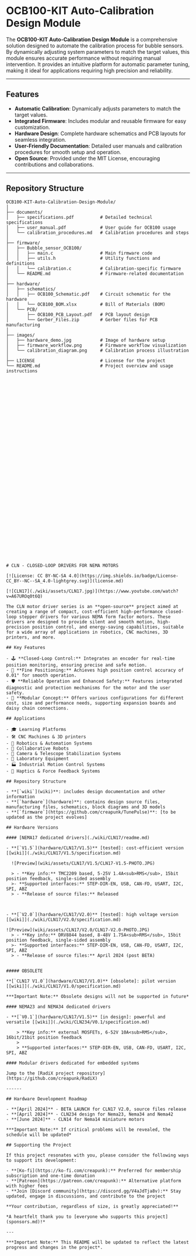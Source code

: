 # OCB100-KIT Auto-Calibration Design Module

The **OCB100-KIT Auto-Calibration Design Module** is a comprehensive solution designed to automate the calibration process for bubble sensors. By dynamically adjusting system parameters to match the target values, this module ensures accurate performance without requiring manual intervention. It provides an intuitive platform for automatic parameter tuning, making it ideal for applications requiring high precision and reliability.

---

## **Features**
- **Automatic Calibration**: Dynamically adjusts parameters to match the target values.
- **Integrated Firmware**: Includes modular and reusable firmware for easy customization.
- **Hardware Design**: Complete hardware schematics and PCB layouts for seamless integration.
- **User-Friendly Documentation**: Detailed user manuals and calibration procedures for smooth setup and operation.
- **Open Source**: Provided under the MIT License, encouraging contributions and collaborations.

---

## **Repository Structure**
```plaintext
OCB100-KIT-Auto-Calibration-Design-Module/
│
├── documents/
│   ├── specifications.pdf          # Detailed technical specifications
│   ├── user_manual.pdf             # User guide for OCB100 usage
│   └── calibration_procedures.md   # Calibration procedures and steps
│
├── firmware/
│   ├── Bubble_sensor_OCB100/
│   │   ├── main.c                  # Main firmware code
│   │   ├── utils.h                 # Utility functions and definitions
│   │   └── calibration.c           # Calibration-specific firmware
│   └── README.md                   # Firmware-related documentation
│
├── hardware/
│   ├── schematics/
│   │   ├── OCB100_Schematic.pdf    # Circuit schematic for the hardware
│   │   └── OCB100_BOM.xlsx         # Bill of Materials (BOM)
│   └── PCB/
│       ├── OCB100_PCB_Layout.pdf   # PCB layout design
│       └── Gerber_Files.zip        # Gerber files for PCB manufacturing
│
├── images/
│   ├── hardware_demo.jpg           # Image of hardware setup
│   ├── firmware_workflow.png       # Firmware workflow visualization
│   └── calibration_diagram.png     # Calibration process illustration
│
├── LICENSE                         # License for the project
└── README.md                       # Project overview and usage instructions





































# CLN - CLOSED-LOOP DRIVERS FOR NEMA MOTORS

[![License: CC BY-NC-SA 4.0](https://img.shields.io/badge/License-CC_BY--NC--SA_4.0-lightgrey.svg)](license.md)

[![CLN17](./wiki/assets/CLN17.jpg)](https://www.youtube.com/watch?v=A67UROq0t6Q)

The CLN motor driver series is an **open-source** project aimed at creating a range of compact, cost-efficient high-performance closed-loop stepper drivers for various NEMA form factor motors. These drivers are designed to provide silent and smooth motion, high-precision position control, and energy-saving capabilities, suitable for a wide array of applications in robotics, CNC machines, 3D printers, and more.

## Key Features

- 🕹️ **Closed-Loop Control:** Integrates an encoder for real-time position monitoring, ensuring precise and safe motion.
- 📏 **Fine Positioning:** Achieves high position control accuracy of 0.01° for smooth operation.
- 🛡️ **Reliable Operation and Enhanced Safety:** Features integrated diagnostic and protection mechanisms for the motor and the user safety.
- 🧩 **Modular Concept:** Offers various configurations for different cost, size and performance needs, supporting expansion boards and daisy chain connections.

## Applications

- 🎓 Learning Platforms
- 🛠️ CNC Machines & 3D printers
- 🤖 Robotics & Automation Systems
- 🤝 Collaborative Robots
- 🔭 Camera & Telescope Stabilization Systems
- 🔬 Laboratory Equipment
- 🏭 Industrial Motion Control Systems
- 📳 Haptics & Force Feedback Systems

## Repository Structure

- **[`wiki`](wiki)**: includes design documentation and other information
- **[`hardware`](hardware)**: contains design source files, manufacturing files, schematics, block diagrams and 3D models
- **[`firmware`](https://github.com/creapunk/TunePulse)**: [to be updated as the project evolves]

## Hardware Versions

#### [NEMA17 dedicated drivers](./wiki/CLN17/readme.md)

- **[`V1.5`](hardware/CLN17/V1.5)** [tested]: cost-efficient version [[wiki]](./wiki/CLN17/V1.5/specification.md)

  ![Preview](wiki/assets/CLN17/V1.5/CLN17-V1.5-PHOTO.JPG)

  > - **Key info:** TMC2209 based, 5-25V 1.4A<sub>RMS</sub>, 15bit position feedback, single-sided assembly
  >- **Supported interfaces:** STEP-DIR-EN, USB, CAN-FD, USART, I2C, SPI, ABZ
  > - **Release of source files:** Released

  

- **[`V2.0`](hardware/CLN17/V2.0)** [tested]: high voltage version [[wiki]](./wiki/CLN17/V2.0/specification.md)

![Preview](wiki/assets/CLN17/V2.0/CLN17-V2.0-PHOTO.JPG)
  > - **Key info:** DRV8844 based, 8-48V 1.75A<sub>RMS</sub>, 15bit position feedback, single-sided assembly
  >- **Supported interfaces:** STEP-DIR-EN, USB, CAN-FD, USART, I2C, SPI, ABZ
  > - **Release of source files:** April 2024 (post BETA)


##### OBSOLETE 

**[`CLN17 V1.0`](hardware/CLN17/V1.0)** [obsolete]: pilot version [[wiki]](./wiki/CLN17/V1.0/specification.md)

***Important Note:** Obsolete designs will not be supported in future*

#### NEMA23 and NEMA34 dedicated drivers

- **[`V0.1`](hardware/CLN17/V1.5)** [in design]: powerful and versatile [[wiki]](./wiki/CLN234/V0.1/specification.md)

	> **Key info:** external MOSFETs, 6-52V 10A<sub>RMS</sub>, 16bit/21bit position feedback
	>
	> **Supported interfaces:** STEP-DIR-EN, USB, CAN-FD, USART, I2C, SPI, ABZ

#### Modular drivers dedicated for embedded systems

Jump to the [RadiX project repository](https://github.com/creapunk/RadiX)

------

## Hardware Development Roadmap

- **[April 2024]** - BETA LAUNCH for CLN17 V2.0, source files release
- **[April 2024]** - CLN234 design for Nema23, Nema34 and Nema42
- **[June 2024]** - CLN14 for Nema14 miniature motors

***Important Note:** If critical problems will be revealed, the schedule will be updated*

## Supporting the Project

If this project resonates with you, please consider the following ways to support its development:

- **[Ko-fi](https://ko-fi.com/creapunk):** Preferred for membership subscription and one-time donation
- **[Patreon](https://patreon.com/creapunk):** Alternative platform with higher fees
- **Join [Discord community](https://discord.gg/V4aJdTja8v):** Stay updated, engage in discussions, and contribute to the project

**Your contribution, regardless of size, is greatly appreciated!** 

*A heartfelt thank you to [everyone who supports this project](sponsors.md)!*

---

***Important Note:** This README will be updated to reflect the latest progress and changes in the project*.


